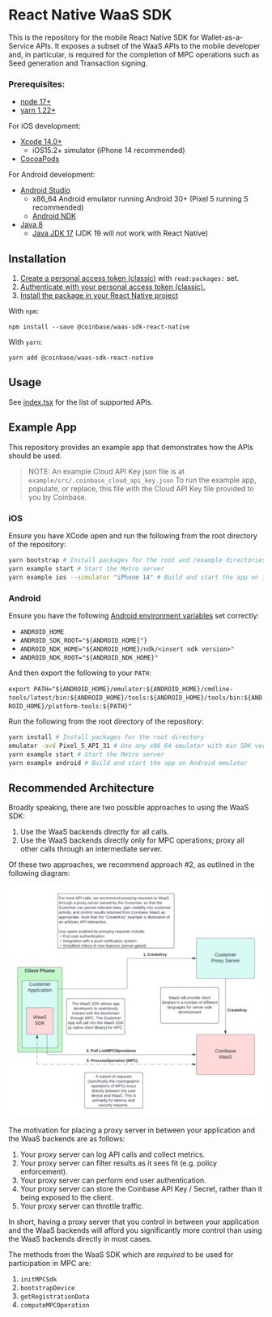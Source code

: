 # React Native WaaS SDK

This is the repository for the mobile React Native SDK for Wallet-as-a-Service APIs.
It exposes a subset of the WaaS APIs to the mobile developer and, in particular, is
required for the completion of MPC operations such as Seed generation and Transaction signing.

### Prerequisites:

- [node 17+](https://nodejs.org/en/download/)
- [yarn 1.22+](https://yarnpkg.com/getting-started/install)

For iOS development:
- [Xcode 14.0+](https://developer.apple.com/xcode/)
  - iOS15.2+ simulator (iPhone 14 recommended)
- [CocoaPods](https://guides.cocoapods.org/using/getting-started.html)

For Android development:
- [Android Studio](https://developer.android.com/studio)
  - x86_64 Android emulator running Android 30+ (Pixel 5 running S recommended)
  - [Android NDK](https://developer.android.com/ndk)
- [Java 8](https://www.java.com/download/ie_manual.jsp)
  - [Java JDK 17](https://www.oracle.com/java/technologies/javase/jdk17-archive-downloads.html) (JDK 19 will not work with React Native)

## Installation

1. [Create a personal access token (classic)](https://docs.github.com/en/authentication/keeping-your-account-and-data-secure/creating-a-personal-access-token#creating-a-personal-access-token-classic) with `read:packages:` set.
2. [Authenticate with your personal access token (classic).](https://docs.github.com/en/packages/working-with-a-github-packages-registry/working-with-the-npm-registry#authenticating-to-github-packages)
3. [Install the package in your React Native project](https://docs.github.com/en/packages/working-with-a-github-packages-registry/working-with-the-npm-registry#installing-a-package)

With `npm`:

```
npm install --save @coinbase/waas-sdk-react-native
```

With `yarn`:

```
yarn add @coinbase/waas-sdk-react-native
```

## Usage

See [index.tsx](./src/index.tsx) for the list of supported APIs.

## Example App

This repository provides an example app that demonstrates how the APIs should be used.

> NOTE: An example Cloud API Key json file is at `example/src/.coinbase_cloud_api_key.json`
> To run the example app, populate, or replace, this file with the Cloud API Key file provided to you
> by Coinbase.

### iOS
Ensure you have XCode open and run the following from the root directory of the repository:

```bash
yarn bootstrap # Install packages for the root and /example directories
yarn example start # Start the Metro server
yarn example ios --simulator "iPhone 14" # Build and start the app on iOS simulator
```
### Android
Ensure you have the following [Android environment variables](https://developer.android.com/studio/command-line/variables) set correctly:

-  `ANDROID_HOME`
-  `ANDROID_SDK_ROOT="${ANDROID_HOME{"}`
-  `ANDROID_NDK_HOME="${ANDROID_HOME}/ndk/<insert ndk version>"`
-  `ANDROID_NDK_ROOT="${ANDROID_NDK_HOME}"`

And then export the following to your `PATH`:

`export PATH="${ANDROID_HOME}/emulator:${ANDROID_HOME}/cmdline-tools/latest/bin:${ANDROID_HOME}/tools:${ANDROID_HOME}/tools/bin:${ANDROID_HOME}/platform-tools:${PATH}"`


Run the following from the root directory of the repository:

```bash
yarn install # Install packages for the root directory
emulator -avd Pixel_5_API_31 # Use any x86_64 emulator with min SDK version: 30.
yarn example start # Start the Metro server
yarn example android # Build and start the app on Android emulator
```

## Recommended Architecture

Broadly speaking, there are two possible approaches to using the WaaS SDK:

1. Use the WaaS backends directly for all calls.
2. Use the WaaS backends directly only for MPC operations; proxy all other calls through an intermediate server.

Of these two approaches, we recommend approach #2, as outlined in the following diagram:

![Recommended Set-up](./assets/diagram.png)

The motivation for placing a proxy server in between your application and the WaaS backends are as
follows:

1. Your proxy server can log API calls and collect metrics.
2. Your proxy server can filter results as it sees fit (e.g. policy enforcement).
3. Your proxy server can perform end user authentication.
4. Your proxy server can store the Coinbase API Key / Secret, rather than it being exposed to the client.
5. Your proxy server can throttle traffic.

In short, having a proxy server that you control in between your application and the WaaS backends will
afford you significantly more control than using the WaaS backends directly in most cases.

The methods from the WaaS SDK which are _required_ to be used for participation in MPC are:
1. `initMPCSdk`
2. `bootstrapDevice`
3. `getRegistrationData`
4. `computeMPCOperation`

